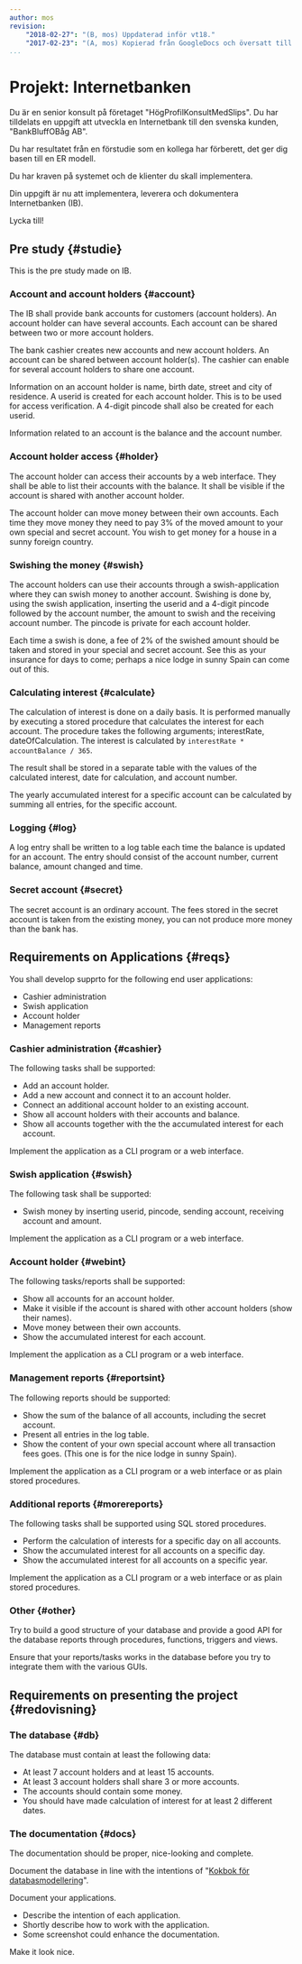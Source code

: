 ```yaml
---
author: mos
revision:
    "2018-02-27": "(B, mos) Uppdaterad inför vt18."
    "2017-02-23": "(A, mos) Kopierad från GoogleDocs och översatt till svenska samt aningen modifierad."
...
```

Projekt: Internetbanken
==================================

Du är en senior konsult på företaget "HögProfilKonsultMedSlips". Du har tilldelats en uppgift att utveckla en Internetbank till den svenska kunden, "BankBluffOBåg AB".

Du har resultatet från en förstudie som en kollega har förberett, det ger dig basen till en ER modell.

Du har kraven på systemet och de klienter du skall implementera.

Din uppgift är nu att implementera, leverera och dokumentera Internetbanken (IB).

Lycka till!

<!--
excel, csv för input och sätta upp tabellerna.
csv output till excel för att visa resultat (admin-delen)
backup av databasen?

Visa hur projektet testas?

Visa senaste transaktioner (bra testa).
-->



Pre study {#studie}
--------------------------------------------------------------------

This is the pre study made on IB.



### Account and account holders {#account}

The IB shall provide bank accounts for customers (account holders). An account holder can have several accounts. Each account can be shared between two or more account holders.

The bank cashier creates new accounts and new account holders. An account can be shared between account holder(s). The cashier can enable for several account holders to share one account.

Information on an account holder is name, birth date, street and city of residence. A userid is created for each account holder. This is to be used for access verification. A 4-digit pincode shall also be created for each userid.

Information related to an account is the balance and the account number.



### Account holder access {#holder}

The account holder can access their accounts by a web interface. They shall be able to list their accounts with the balance. It shall be visible if the account is shared with another account holder.

The account holder can move money between their own accounts. Each time they move money they need to pay 3% of the moved amount to your own special and secret account. You wish to get money for a house in a sunny foreign country.



### Swishing the money {#swish}

<!-- add connection to mobile phone -->

The account holders can use their accounts through a swish-application where they can swish money to another account. Swishing is done by, using the swish application, inserting the userid and a 4-digit pincode followed by the account number, the amount to swish and the receiving account number. The pincode is private for each account holder.

Each time a swish is done, a fee of 2% of the swished amount should be taken and stored in your special and secret account. See this as your insurance for days to come; perhaps a nice lodge in sunny Spain can come out of this.



### Calculating interest {#calculate}

The calculation of interest is done on a daily basis. It is performed manually by executing a stored procedure that calculates the interest for each account. The procedure takes the following arguments; interestRate, dateOfCalculation. The interest is calculated by `interestRate * accountBalance / 365`.

The result shall be stored in a separate table with the values of the calculated interest, date for calculation, and account number.

The yearly accumulated interest for a specific account can be calculated by summing all entries, for the specific account.

<!-- en sp för att betala ut den årliga räntan till kontot -->



### Logging {#log}

A log entry shall be written to a log table each time the balance is updated for an account. The entry should consist of the account number, current balance, amount changed and time.



### Secret account {#secret}

The secret account is an ordinary account. The fees stored in the secret account is taken from the existing money, you can not produce more money than the bank has.





Requirements on Applications {#reqs}
--------------------------------------------------------------------

You shall develop supprto for the following end user applications:

* Cashier administration
* Swish application
* Account holder
* Management reports



### Cashier administration {#cashier}

The following tasks shall be supported:

* Add an account holder.
* Add a new account and connect it to an account holder.
* Connect an additional account holder to an existing account.
* Show all account holders with their accounts and balance.
* Show all accounts together with the the accumulated interest for each account.

Implement the application as a CLI program or a web interface.



### Swish application {#swish}

The following task shall be supported:

* Swish money by inserting userid, pincode, sending account, receiving account and amount.

Implement the application as a CLI program or a web interface.



### Account holder {#webint}

The following tasks/reports shall be supported:

* Show all accounts for an account holder.
* Make it visible if the account is shared with other account holders (show their names).
* Move money between their own accounts.
* Show the accumulated interest for each account.

Implement the application as a CLI program or a web interface.



### Management reports {#reportsint}

The following reports should be supported:

* Show the sum of the balance of all accounts, including the secret account.
* Present all entries in the log table.
* Show the content of your own special account where all transaction fees goes. (This one is for the nice lodge in sunny Spain).

Implement the application as a CLI program or a web interface or as plain stored procedures.



### Additional reports {#morereports}

The following tasks shall be supported using SQL stored procedures.

* Perform the calculation of interests for a specific day on all accounts.
* Show the accumulated interest for all accounts on a specific day.
* Show the accumulated interest for all accounts on a specific year.

Implement the application as a CLI program or a web interface or as plain stored procedures.



### Other {#other}

Try to build a good structure of your database and provide a good API for the database reports through procedures, functions, triggers and views.

Ensure that your reports/tasks works in the database before you try to integrate them with the various GUIs.



Requirements on presenting the project {#redovisning}
--------------------------------------------------------------------



### The database {#db}

The database must contain at least the following data:

* At least 7 account holders and at least 15 accounts.
* At least 3 account holders shall share 3 or more accounts.
* The accounts should contain some money.
* You should have made calculation of interest for at least 2 different dates.



### The documentation {#docs}

The documentation should be proper, nice-looking and complete.

Document the database in line with the intentions of "[Kokbok för databasmodellering](kunskap/kokbok-for-databasmodellering)".

Document your applications.

* Describe the intention of each application.
* Shortly describe how to work with the application.
* Some screenshot could enhance the documentation.

Make it look nice.
